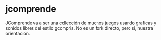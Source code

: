 # jcomprende

JComprende va a ser una collección de muchos juegos usando graficas y sonidos libres del estilo gcompris.
No es un fork directo, pero si, nuestra orientación. 
